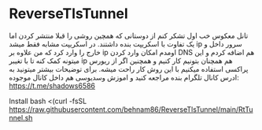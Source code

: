 # ReverseTlsTunnel
تانل معکوس
خب اول تشکر کنم از دوستانی که همچین روشی را قبلا منتشر کردن اما یک تفاوت با اسکریپت بنده داشتند. در اسکریپت مشابه فقط میشد ip سرور داخل و خارج را وارد کرد که من علاوه بر ip اومدم امکان وارد کردن DNS هم اضافه کردم و این میتونه کمک کنه تا با تغیبر ip هم همچنان بتونیم کار کنیم و همچنین اگر از ریورس پراکسی استفاده میکنیم با این روش کار راحت میشه. برای توضیحات بیشتر میتونید به ادرس کانال تلگرام بنده مراجعه کنید و اموزش وسدیوسی هم داخل کانال موجوده:
https://t.me/shadows6586

Install
bash <(curl -fsSL https://raw.githubusercontent.com/behnam86/ReverseTlsTunnel/main/RtTunnel.sh
